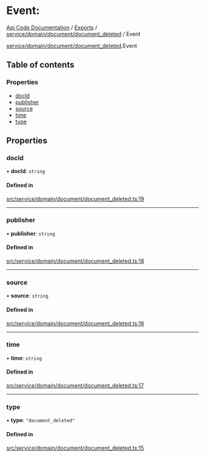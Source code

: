 # Event: 
 
[Api Code Documentation](../README.md) / [Exports](../modules.md) / [service/domain/document/document\_deleted](../modules/service_domain_document_document_deleted.md) / Event

[service/domain/document/document\_deleted](../modules/service_domain_document_document_deleted.md).Event

## Table of contents

### Properties

- [docId](service_domain_document_document_deleted.Event.md#docid)
- [publisher](service_domain_document_document_deleted.Event.md#publisher)
- [source](service_domain_document_document_deleted.Event.md#source)
- [time](service_domain_document_document_deleted.Event.md#time)
- [type](service_domain_document_document_deleted.Event.md#type)

## Properties

### docId

• **docId**: `string`

#### Defined in

[src/service/domain/document/document_deleted.ts:19](https://github.com/openkfw/TruBudget/blob/d07ad94/api/src/service/domain/document/document_deleted.ts#L19)

___

### publisher

• **publisher**: `string`

#### Defined in

[src/service/domain/document/document_deleted.ts:18](https://github.com/openkfw/TruBudget/blob/d07ad94/api/src/service/domain/document/document_deleted.ts#L18)

___

### source

• **source**: `string`

#### Defined in

[src/service/domain/document/document_deleted.ts:16](https://github.com/openkfw/TruBudget/blob/d07ad94/api/src/service/domain/document/document_deleted.ts#L16)

___

### time

• **time**: `string`

#### Defined in

[src/service/domain/document/document_deleted.ts:17](https://github.com/openkfw/TruBudget/blob/d07ad94/api/src/service/domain/document/document_deleted.ts#L17)

___

### type

• **type**: ``"document_deleted"``

#### Defined in

[src/service/domain/document/document_deleted.ts:15](https://github.com/openkfw/TruBudget/blob/d07ad94/api/src/service/domain/document/document_deleted.ts#L15)
